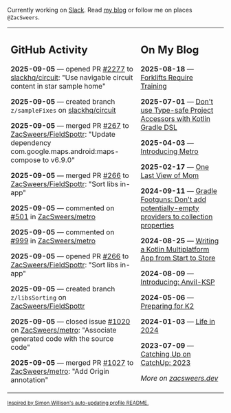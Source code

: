 Currently working on [Slack](https://slack.com/). Read [my blog](https://zacsweers.dev/) or follow me on places `@ZacSweers`.

<table><tr><td valign="top" width="60%">

## GitHub Activity
<!-- githubActivity starts -->
**2025-09-05** — opened PR [#2277](https://github.com/slackhq/circuit/pull/2277) to [slackhq/circuit](https://github.com/slackhq/circuit): "Use navigable circuit content in star sample home"

**2025-09-05** — created branch `z/sampleFixes` on [slackhq/circuit](https://github.com/slackhq/circuit)

**2025-09-05** — merged PR [#267](https://github.com/ZacSweers/FieldSpottr/pull/267) to [ZacSweers/FieldSpottr](https://github.com/ZacSweers/FieldSpottr): "Update dependency com.google.maps.android:maps-compose to v6.9.0"

**2025-09-05** — merged PR [#266](https://github.com/ZacSweers/FieldSpottr/pull/266) to [ZacSweers/FieldSpottr](https://github.com/ZacSweers/FieldSpottr): "Sort libs in-app"

**2025-09-05** — commented on [#501](https://github.com/ZacSweers/metro/issues/501#issuecomment-3259484422) in [ZacSweers/metro](https://github.com/ZacSweers/metro)

**2025-09-05** — commented on [#999](https://github.com/ZacSweers/metro/issues/999#issuecomment-3259479910) in [ZacSweers/metro](https://github.com/ZacSweers/metro)

**2025-09-05** — opened PR [#266](https://github.com/ZacSweers/FieldSpottr/pull/266) to [ZacSweers/FieldSpottr](https://github.com/ZacSweers/FieldSpottr): "Sort libs in-app"

**2025-09-05** — created branch `z/libsSorting` on [ZacSweers/FieldSpottr](https://github.com/ZacSweers/FieldSpottr)

**2025-09-05** — closed issue [#1020](https://github.com/ZacSweers/metro/issues/1020) on [ZacSweers/metro](https://github.com/ZacSweers/metro): "Associate generated code with the source code"

**2025-09-05** — merged PR [#1027](https://github.com/ZacSweers/metro/pull/1027) to [ZacSweers/metro](https://github.com/ZacSweers/metro): "Add Origin annotation"
<!-- githubActivity ends -->
</td><td valign="top" width="40%">

## On My Blog
<!-- blog starts -->
**2025-08-18** — [Forklifts Require Training](https://www.zacsweers.dev/forklifts-require-training/)

**2025-07-01** — [Don't use Type-safe Project Accessors with Kotlin Gradle DSL](https://www.zacsweers.dev/dont-use-type-safe-project-accessors-with-kotlin-gradle-dsl/)

**2025-04-03** — [Introducing Metro](https://www.zacsweers.dev/introducing-metro/)

**2025-02-17** — [One Last View of Mom](https://www.zacsweers.dev/one-last-view-of-mom/)

**2024-09-11** — [Gradle Footguns: Don't add potentially-empty providers to collection properties](https://www.zacsweers.dev/gradle-footgun-adding-empty-providers-to-collection-properties/)

**2024-08-25** — [Writing a Kotlin Multiplatform App from Start to Store](https://www.zacsweers.dev/writing-a-kotlin-multiplatform-app-from-start-to-store/)

**2024-08-09** — [Introducing: Anvil-KSP](https://www.zacsweers.dev/introducing-anvil-ksp/)

**2024-05-06** — [Preparing for K2](https://www.zacsweers.dev/preparing-for-k2/)

**2024-01-03** — [Life in 2024](https://www.zacsweers.dev/life-in-2024/)

**2023-07-09** — [Catching Up on CatchUp: 2023](https://www.zacsweers.dev/catching-up-on-catchup-2023/)
<!-- blog ends -->
_More on [zacsweers.dev](https://zacsweers.dev/)_
</td></tr></table>

<sub><a href="https://simonwillison.net/2020/Jul/10/self-updating-profile-readme/">Inspired by Simon Willison's auto-updating profile README.</a></sub>